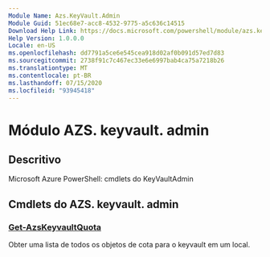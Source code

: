 ```yaml
---
Module Name: Azs.KeyVault.Admin
Module Guid: 51ec68e7-acc8-4532-9775-a5c636c14515
Download Help Link: https://docs.microsoft.com/powershell/module/azs.keyvault.admin
Help Version: 1.0.0.0
Locale: en-US
ms.openlocfilehash: dd7791a5ce6e545cea918d02af0b091d57ed7d83
ms.sourcegitcommit: 2738f91c7c467ec33e6e6997bab4ca75a7218b26
ms.translationtype: MT
ms.contentlocale: pt-BR
ms.lasthandoff: 07/15/2020
ms.locfileid: "93945418"
---
```

# Módulo AZS. keyvault. admin
## Descritivo
Microsoft Azure PowerShell: cmdlets do KeyVaultAdmin

## Cmdlets do AZS. keyvault. admin
### [Get-AzsKeyvaultQuota](Get-AzsKeyvaultQuota.md)
Obter uma lista de todos os objetos de cota para o keyvault em um local.

